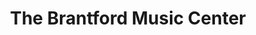 ---
title: "The Brantford Music Center"
url: /brantford/the-brantford-music-center/
shop: musical instrument
---